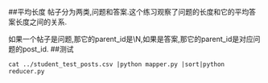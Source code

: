 ##平均长度
帖子分为两类,问题和答案.这个练习观察了问题的长度和它的平均答案长度之间的关系.

如果一个帖子是问题,那它的parent_id是\N,如果是答案,那它的parent_id是对应问题的post_id.
##测试
```
cat ../student_test_posts.csv |python mapper.py |sort|python reducer.py 
```

